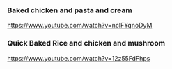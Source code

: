 ### Baked chicken and pasta and cream 
https://www.youtube.com/watch?v=nclFYqnoDyM  

### Quick Baked Rice and chicken and mushroom  
https://www.youtube.com/watch?v=12z55FdFhps  

